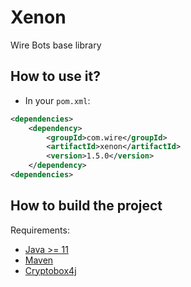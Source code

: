 # Xenon

Wire Bots base library

## How to use it?

- In your `pom.xml`:

```xml
<dependencies>
    <dependency>
        <groupId>com.wire</groupId>
        <artifactId>xenon</artifactId>
        <version>1.5.0</version>
    </dependency>
<dependencies>
```

## How to build the project

Requirements:

- [Java >= 11](http://www.oracle.com)
- [Maven](https://maven.apache.org)
- [Cryptobox4j](https://github.com/wireapp/cryptobox4j)
